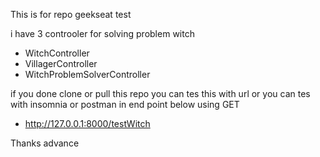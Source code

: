 This is for repo geekseat test

i have 3 controoler for solving problem witch
- WitchController
- VillagerController
- WitchProblemSolverController

if you done clone or pull this repo you can tes this with url or you can tes with insomnia or postman in end point below using GET
- http://127.0.0.1:8000/testWitch


Thanks advance
